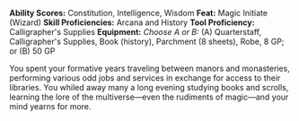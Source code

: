 **Ability Scores:** Constitution, Intelligence, Wisdom
**Feat:** Magic Initiate (Wizard)
**Skill Proficiencies:** Arcana and History
**Tool Proficiency:** Calligrapher's Supplies
**Equipment:** *Choose A or B:* (A) Quarterstaff, Calligrapher's Supplies, Book (history), Parchment (8 sheets), Robe, 8 GP; or (B) 50 GP

You spent your formative years traveling between manors and monasteries, performing various odd jobs and services in exchange for access to their libraries. You whiled away many a long evening studying books and scrolls, learning the lore of the multiverse—even the rudiments of magic—and your mind yearns for more.